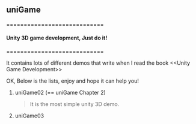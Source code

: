 ## uniGame
============================

#### Unity 3D game development, Just do it!

============================

It contains lots of different demos that write when I read the book \<\<Unity Game Development>>

OK, Below is the lists, enjoy and hope it can help you!

1. uniGame02 (== uniGame Chapter 2)

	> It is the most simple unity 3D demo.
	
2. uniGame03